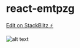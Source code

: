 # react-emtpzg

[Edit on StackBlitz ⚡️](https://stackblitz.com/edit/react-emtpzg)

![alt text](https://raw.githubusercontent.com/username/projectname/branch/path/to/img.png)
